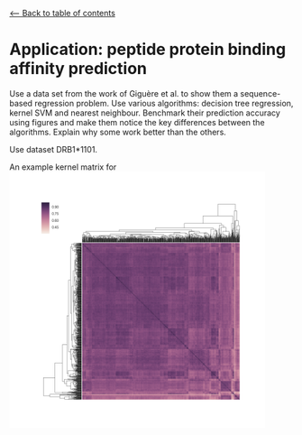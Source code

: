 <a href="../../#table-of-contents"><-- Back to table of contents</a>

# Application: peptide protein binding affinity prediction

Use a data set from the work of Giguère et al. to show them a sequence-based regression problem. Use various algorithms: decision tree regression, kernel SVM and nearest neighbour. Benchmark their prediction accuracy using figures and make them notice the key differences between the algorithms. Explain why some work better than the others.

Use dataset DRB1*1101.

An example kernel matrix for
<a href="figures/gs_kernel_high_res.png" target="_blank"><img src="figures/gs_kernel_low_res.png" width="90%" /></a>
